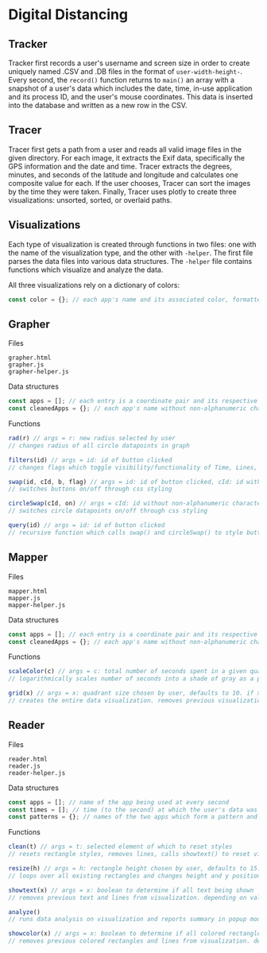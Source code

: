 # Digital Distancing

## Tracker

Tracker first records a user's username and screen size in order to create uniquely named .CSV and .DB files in the format of `user-width-height-`. Every second, the `record()` function returns to `main()` an array with a snapshot of a user's data which includes the date, time, in-use application and its process ID, and the user's mouse coordinates. This data is inserted into the database and written as a new row in the CSV.

## Tracer

Tracer first gets a path from a user and reads all valid image files in the given directory. For each image, it extracts the Exif data, specifically the GPS information and the date and time. Tracer extracts the degrees, minutes, and seconds of the latitude and longitude and calculates one composite value for each. If the user chooses, Tracer can sort the images by the time they were taken. Finally, Tracer uses plotly to create three visualizations: unsorted, sorted, or overlaid paths.

## Visualizations

Each type of visualization is created through functions in two files: one with the name of the visualization type, and the other with `-helper`. The first file parses the data files into various data structures. The `-helper` file contains functions which visualize and analyze the data.

All three visualizations rely on a dictionary of colors:
```javascript
const color = {}; // each app's name and its associated color, formatted as [appName] = color (in hex code)
```

## Grapher

Files
```
grapher.html
grapher.js
grapher-helper.js
```
Data structures
```javascript
const apps = []; // each entry is a coordinate pair and its respective app, formatted as [x, y, app]
const cleanedApps = {}; // each app's name without non-alphanumeric characters, formatted as [appName] = cleanedAppName
```
Functions
```javascript
rad(r) // args = r: new radius selected by user
// changes radius of all circle datapoints in graph

filters(id) // args = id: id of button clicked
// changes flags which toggle visibility/functionality of Time, Lines, and Axes. calls swap() to style buttons

swap(id, cId, b, flag) // args = id: id of button clicked, cId: id without non-alphanumeric characters, b: HTML element of button, flag: boolean to determine if button being turned on or off
// switches buttons on/off through css styling

circleSwap(cId, on) // args = cId: id without non-alphanumeric characters, on: boolean to determine if circle datapoints being shown or hidden
// switches circle datapoints on/off through css styling

query(id) // args = id: id of button clicked
// recursive function which calls swap() and circleSwap() to style buttons and circle datapoints. toggles visibility of circle datapoints, animates data and draws lines between points to show path of user's mouse over time.
```

## Mapper

Files
```
mapper.html
mapper.js
mapper-helper.js
```
Data structures
```javascript
const apps = []; // each entry is a coordinate pair and its respective app, formatted as [x, y, app]
const cleanedApps = {}; // each app's name without non-alphanumeric characters, formatted as [appName] = cleanedAppName
```
Functions
```javascript
scaleColor(c) // args = c: total number of seconds spent in a given quadrant
// logarithmically scales number of seconds into a shade of gray as a proportion of the largest number of seconds spent in a quadrant. returns 'zero' if no seconds spent in a quadrant

grid(x) // args = x: quadrant size chosen by user, defaults to 10. if x == 'z', hide all zero-value quadrants. if x == 'c', color each quadrant by the most used application, instead of gray.
// creates the entire data visualization. removes previous visualizations and draws a new grid. creates arrays of dictionaries for each row. assigns each datapoint to a given bucket and keeps track of a maximum. on hover, each quadrant reveals a tooltip which displays a pie chart of the apps used within that quadrant. handles Hide 0 and Color by most used app functionality.
```

## Reader

Files
```
reader.html
reader.js
reader-helper.js
```
Data structures
```javascript
const apps = []; // name of the app being used at every second
const times = []; // time (to the second) at which the user's data was collected, formatted as HH:MM:SS
const patterns = {}; // names of the two apps which form a pattern and the total number of instances of this pattern, formatted as [app1-app2] = number of instances
```
Functions
```javascript
clean(t) // args = t: selected element of which to reset styles
// resets rectangle styles, removes lines, calls showtext() to reset visualization

resize(h) // args = h: rectangle height chosen by user, defaults to 15.
// loops over all existing rectangles and changes height and y position of each to create new visualization.

showtext(x) // args = x: boolean to determine if all text being shown
// removes previous text and lines from visualization. depending on value of boolean alltext, appends every app or only when user has just switched to another app.

analyze()
// runs data analysis on visualization and reports summary in popup modal window. calculates number of apps used, time span of data, amount of active time in that interval, number of switches between apps and average amount of time spent in each app. identifies longest period of continuous switching between two applications, number of switches, and span of switches.

showcolor(x) // args = x: boolean to determine if all colored rectangles being shown
// removes previous colored rectangles and lines from visualization. depending on value of boolean allcolor, appends every colored rectangle or only when user has just switched to another app. uses svgs to create rectangles, with attributes stored in dictionary attrs. on mouseover of colored rectangle, draws lines to all instances of the associated app in the text column.
```
